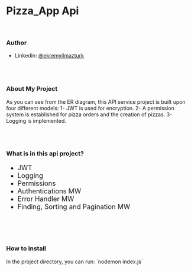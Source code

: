 <h1>Pizza_App Api</h1>
<br>
<h3>Author</h3>

- Linkedin: [@ekremyilmazturk](https://www.linkedin.com/in/ekrem-yilmazturk/)
<br>
<br>
<h3>About My Project</h3>
<p> As you can see from the ER diagram, this API service project is built upon four different models:   1- JWT is used for encryption.   2- A permission system is established for pizza orders and the creation of pizzas.      3- Logging is implemented. </p>
<br>
<br>
<h3>What is in this api project?</h3>
<ul style="font-size: 18px;">
  <li>JWT</li>
  <li>Logging</li>
  <li>Permissions</li>
  <li>Authentications MW</li>
  <li>Error Handler MW</li>
  <li>Finding, Sorting and Pagination MW</li>
</ul>
<br>
<br>
<br>
<h3>How to install</h3>
In the project directory, you can run:  `nodemon index.js`
<br>
<br>



